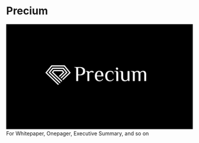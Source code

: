# Precium

![ex_screenshot](./Wallpaper_Precium_3840.png)
For Whitepaper, Onepager, Executive Summary, and so on
